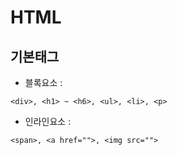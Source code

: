 # HTML
## 기본태그
+ 블록요소 :
```
<div>, <h1> ~ <h6>, <ul>, <li>, <p>
```

+ 인라인요소 :
```
<span>, <a href="">, <img src="">
```
